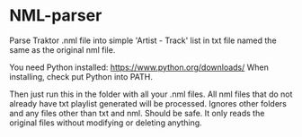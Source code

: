 # NML-parser
Parse Traktor .nml file into simple 'Artist - Track' list in txt file named the same as the original nml file.

You need Python installed: https://www.python.org/downloads/
When installing, check put Python into PATH.

Then just run this in the folder with all your .nml files.
All nml files that do not already have txt playlist generated will be processed.
Ignores other folders and any files other than txt and nml.
Should be safe. It only reads the original files without modifying or deleting anything.


